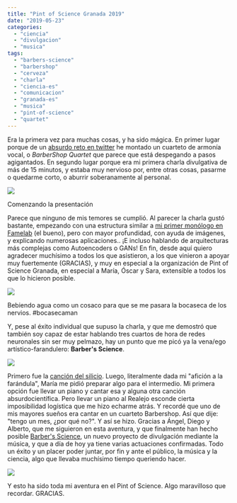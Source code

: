 ```yaml
---
title: "Pint of Science Granada 2019"
date: "2019-05-23"
categories: 
  - "ciencia"
  - "divulgacion"
  - "musica"
tags: 
  - "barbers-science"
  - "barbershop"
  - "cerveza"
  - "charla"
  - "ciencia-es"
  - "comunicacion"
  - "granada-es"
  - "musica"
  - "pint-of-science"
  - "quartet"
---
```


Era la primera vez para muchas cosas, y ha sido mágica. En primer lugar porque de un [absurdo reto en twitter](https://www.fjmartinezmurcia.es/2019/03/la-cancion-del-silicio/) he montado un cuarteto de armonía vocal, o _BarberShop Quartet_ que parece que está despegando a pasos agigantados. En segundo lugar porque era mi primera charla divulgativa de más de 15 minutos, y estaba muy nervioso por, entre otras cosas, pasarme o quedarme corto, o aburrir soberanamente al personal.

![](https://i2.wp.com/www.fjmartinezmurcia.es/wp-content/uploads/2019/07/D7HQ25YW0AUVS_l.jpg?fit=640%2C480&ssl=1)

Comenzando la presentación

Parece que ninguno de mis temores se cumplió. Al parecer la charla gustó bastante, empezando con una estructura similar a [mi primer monólogo en Famelab](https://www.fjmartinezmurcia.es/2018/04/finalista-en-famelab/) (el bueno), pero con mayor profundidad, con ayuda de imágenes, y explicando numerosas aplicaciones.. ¡E incluso hablando de arquitecturas más complejas como Autoencoders o GANs! En fin, desde aquí quiero agradecer muchísimo a todos los que asistieron, a los que vinieron a apoyar muy fuertemente (GRACIAS), y muy en especial a la organización de Pint of Science Granada, en especial a María, Óscar y Sara, extensible a todos los que lo hicieron posible.

![](https://i0.wp.com/www.fjmartinezmurcia.es/wp-content/uploads/2019/07/D7HSBtnXoAUIQur.jpg?fit=640%2C480&ssl=1)

Bebiendo agua como un cosaco para que se me pasara la bocaseca de los nervios. #bocasecaman

Y, pese al éxito individual que supuso la charla, y que me demostró que también soy capaz de estar hablando tres cuartos de hora de redes neuronales sin ser muy pelmazo, hay un punto que me picó ya la vena/ego artístico-farandulero: **Barber's Science**.

![](https://i2.wp.com/www.fjmartinezmurcia.es/wp-content/uploads/2019/07/Captura-de-pantalla-de-2019-07-02-10-39-46.png?fit=640%2C360&ssl=1)

Primero fue la [canción del silicio](https://www.fjmartinezmurcia.es/2019/03/la-cancion-del-silicio/). Luego, literalmente dada mi "afición a la farándula", María me pidió preparar algo para el intermedio. Mi primera opción fue llevar un piano y cantar esa y alguna otra canción absurdocientífica. Pero llevar un piano al Realejo esconde cierta imposibilidad logística que me hizo echarme atrás. Y recordé que uno de mis mayores sueños era cantar en un cuarteto Barbershop. Así que dije: "tengo un mes, ¿por qué no?". Y así se hizo. Gracias a Ángel, Diego y Alberto, que me siguieron en esta aventura, y que finalmente han hecho posible [Barber's Science](http://www.twitter.com/barbersscience), un nuevo proyecto de divulgación mediante la música, y que a día de hoy ya tiene varias actuaciones confirmadas. Todo un éxito y un placer poder juntar, por fin y ante el público, la música y la ciencia, algo que llevaba muchísimo tiempo queriendo hacer.

![](https://i0.wp.com/www.fjmartinezmurcia.es/wp-content/uploads/2019/07/WhatsApp-Image-2019-05-21-at-09.24.18.jpeg?fit=640%2C860&ssl=1)

Y esto ha sido toda mi aventura en el Pint of Science. Algo maravilloso que recordar. GRACIAS.
